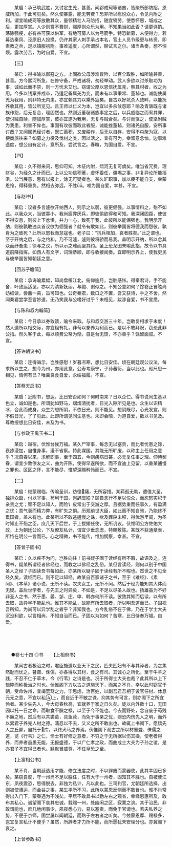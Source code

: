 <!-- { "loadSidebar": true } -->
　　某启：承已筑武胜，又讨定生羌，甚善。闻郢成珂等诸酋，皆聚所部防招，恩威所加，于此可见矣。然久使暴露，能无劳费？恐非所以慰悦众心，令见内附之利。谓宜喻成珂等放散其众，量领精壮人马防招，随宜犒劳，使悉怀惠，城成之后，更加厚赏。人少则赏不费财，赐厚则众乐为用。不知果当如此否？请更详酌。荡除强梗，必有谷可获以供军，有地可募人以为弓箭手。特恐新募，未便得力。若募选秦凤、泾原旧人投换，仍许其家人刺手承占本名，官土人员节级更与转资，即素教之兵，足以镇服初附。事难遥度，心所谓然，聊试言之尔。诸当条奏，想不惮烦。露次劳苦，为时自爱。不宣。

　　【三】

　　某启：得书喻以御寇之方。上固欲公毋涉难冒险，以百全取胜，如所喻甚善，甚善。方今熙河所急，在修守备，严戒诸将，勿轻举动。武人多欲以讨杀取功为事，诚如此而不禁，则一方忧未艾也。窃谓公厚以恩信抚属羌，察其材者，收之为用。今多以钱粟养戍卒，乃适足备属羌为变，而未有以事秉常、董毡也。诚能使属羌为我用，则非特无内患，亦宜赖其力以乘外寇矣。自古以好坑杀人致畔，以能抚养收其用，皆公所览见。且王师以仁义为本，岂宜以多杀敛怨耶？喻及青唐既与诸族作怨，后无复合，理固然也。然则近董毡诸族事定之后，以兵威临之而宥其罪，使讨贼自赎，随加厚赏，彼亦宜遂为我用，无复与贼合矣。与讨而驱之，使坚附贼为我患，利害不侔也。事固有攻彼而取此者服，诚能挫董毡，则诸羌自服，安所事讨哉？又闻属羌经讨者，既亡蓄积，又废耕作，后无以自存，安得不屯聚为寇，以梗商旅往来？如募之力役及伐材之类，因以活之，宜有可为，幸留意念恤。边事难遥度，想公自有定计，意所及，尝试言之。春暄，为国自爱。不宣。

　　【四】

　　某启：久不得来问，思仰可知。木征内附，熙河无复可虞矣。唯当省冗费，理财谷，为经久之计而已。上以公功信积著，虚怀委任，疆埸之事，非复异论所能摇沮。公当展意，思有以报上，馀无可疑者也。某久旷职事，加以疲不能自支，幸蒙恩怜，得释重负。然相去弥远，不胜。唯为国自爱，幸甚，不宣。

　　【与赵Ι书】

　　某启：议者多言遽欲开纳西人，则示之以弱，彼更倔强。以事情料之，殆不如此。以我众大，当彼寡小，我尚疲弊厌兵，即彼偷欲得和可知。我深闭固距，使彼不得安息，则彼上下忿惧，并力一心，致死于我，此彼所以能倔强也。我明示开纳，则彼孰敢违众首议欲为倔强者？就令有敢如此，则彼举国皆将德我而怨彼，孰肯为之致死？此所以怒我而怠寇也。老子曰：“抗兵相加，哀者胜矣。”此之谓也。至于开纳之后，与之约和，乃不可遽，遽则彼将骄而易我。盖明示开纳，所以怠其众而纾吾患；徐与之议，所以示之难而坚其约。圣上恐龙图未喻此指，故令以书具道前降指挥。如西人有文字，词理恭顺，即与收接闻奏。宜即明示界上，使我吏民与彼举国皆知朝廷之意。

　　【回苏子瞻简】

　　某启：承诲喻累幅，知尚盘桓江北，俯仰逾月，岂胜感怅。得秦君诗，手不能舍，叶致远适见，亦以为清新妩丽，与鲍、谢似之。不知公意如何？馀卷正冒眩尚妨细读，尝鼎一脔，旨可知也。公奇秦君，数口之不置，吾又获诗，手之不舍。然闻秦君尝学至言妙道，无乃笑我与公嗜好过乎？未相见，跋涉自爱，书不宣悉。

　　【与陈和叔内翰简】

　　某启：今日承以券致馈，喻令来取。与和叔交游三十年，岂敢复相求于末度！然人道所以相交际，亦宜粗有礼，非苟以豢养为利而已。是以不敢拜贶，窃恐此非公指。然久客于此，每以烦费公帑为惭，自是台无馈，不亦善乎？馀留面叙。不宣。

　　【答许朝议书】

　　某启：连得诲示，岂胜感慰！岁暮冱寒，想比日安佳。顷在朝廷观公议法，每求所以生之，想今为州，亦用此意。公寿考康宁，子孙蕃衍，当以此也。咫尺思一相见，情何有已？唯冀良食自爱，永绥福履。不宣。

　　【答蔡天启书】

　　某启：近附书，想达。比日安否如何？何时南来？日以企伫。得书说同生基以色立，诚如是也。所谓犹如野马，熠熠清扰者，日光入隙所见是也。众生以识精冰，合此而成身。众生为想所阴，不依日光，则不能见。想阴既尽，心光发宣，则不假日光，了了见此。此即所谓见同生基也。未即会晤，为道自爱，数以书见及。尊教授想比日安佳，未及为书。

　　【与参政王禹玉书二】

　　某启：越宿，伏惟台候万福。某久尸宰事，每念无以塞责，而比者忧患之馀，衰疹浸加，自惟身事，漫不省察。持此谋国，其能无所旷废，以称主上任用之意乎？况自春以来，求解职事，至于四五，今则疾病日甚，必无复任事之理。仰恃契眷，谓宜少敦僚友之义，曲为开陈，使得早遂所欲，而不宜迪上见留，以重某逋慢之罪也。区区之怀，言不能尽，惟望深赐矜怜而已。不宣。

　　【二】

　　某启：继蒙赐临，传喻圣训，彷徨躇，无所容措。某羁孤无助，遭值大圣，独排众毁，付以宰事，苟利于国，岂辞糜殒？顾自念行不足以悦众，而怨怒实积于亲贵之尤；智不足以知人，而险讠皮常出于交游之厚。且据势重而任事久，有盈满之忧；意气衰而精力弊，有旷失之惧。历观前世大臣，如此而不知自弛，乃能终不累国者，盖未有也。此某所以不敢逃逋慢之诛，欲及罪戾未积，得优游里闾，为圣时知止不殆之臣，庶几天下后世，于上拔擢任使，无所讥议。伏惟明公方佐佑大政，上为朝廷公论，下及僚友私计，谓宜少垂念虑，特赐敷陈。某既不获通章表，所恃在明公一言而已。心之精微，书不能传，惟加悯察，幸甚。不宣。

　　【答曾子固书】

　　某启：久以疾不为问，岂胜向往！前书疑子固于读经有所不暇，故语及之。连得书，疑某所谓经者佛经也，而教之以佛经之乱俗。某但言读经，则何以别于中国圣人之经？子固读吾书每如此，亦某所以疑子固于读经有所不暇也。然世之不见全经久矣，读经而已。则不足以知经。故某自百家诸子之书，至于《难经》、《素问》、《本草》诸小说，无所不读。农夫女工，无所不问。然后于经为能知其大体而无疑。盖后世学者，与先王之时异矣，不如是，不足以尽圣人故也。扬雄虽为不好非圣人之书，然于墨、晏、邹、庄、申、韩亦何所不读。彼致其知而后读，以有所去取，故异学不能乱也。惟其不能乱，故能有所去取者，所以明吾道而已。子固视吾所知，为尚可以异学乱之者乎？非知我也。方今乱俗不在于佛，乃在于学士大夫沉没利欲，以言相尚，不知自治而已。子固以为如何？苦寒，比日侍奉万福。自爱。 
　

　




　

　
●卷七十四
◎书
　　【上相府书】

　　某闻古者极治之时，君臣施道以业天下之民，匹夫匹妇有不与其泽者，为之焦然耻而忧之。瞽聋、侏儒，亦各得以其材，食之有司。其诚心之所化，至于牛羊之践，不忍不仁于草木，今《行苇》之诗是也。况于所得士大夫也哉？此其所以上下辑睦而称极治之时也。伏惟阁下方以古之道施天下，而某之不肖，幸以此时窃官于朝，受命佐州，宜竭罢驽之力，毕思虑，治百姓，以副吾君吾相于设官任材、休息元元之意，不宜以私上，而自近于不敏之诛。抑其势有可言，则亦阁下之所宜怜者。某少失先人，今大母春秋高，宜就养于家之日久矣。徒以内外数十口，无田园以托一日之命，而取食不腆之禄，以至于今不能也。今去而野处，念自废于苟贱不廉之地，然后有以共裘葛，具鱼菽，而免于事亲之忧，则恐内伤先人之明，而外以累君子养完人材之德。濡忍以不去，又义之所不敢出也。故辄上书阙下，愿殡先人之丘冢，自托于库，以终犬马之养焉。伏惟阁下观古之所以材瞽聋、侏儒之道，览《行苇》之仁，怜士有好修之意者，不穷之于无所据以伤其操，使老者得养，而养者虽愚无能，无报盛德，于以广仁孝之政，而曲成士大夫为子孙之谊，是亦君子不宜得已者也。黩默冒威尊，不任皇恐之至。

　　【上富相公书】

　　某不肖，当朝廷选用才能、修立法度之时，不以罪废而蒙器使，此其幸固已多矣。某窃自度，守一州尚不足以胜任，任有大于一州者，固知其不胜也。自被使江东，夙夜震恐，思得脱去，非独为私计，凡以此也。三司判官，尤朝廷所选择，出则被使漕运，而金谷之事，某生平所不习，此所以蒙恩反侧而不敢冒也。惟不肖常得出入门下，蒙眷遇为不浅矣。平居不敢具书以勤左右之观省，幸缘恩惠所及，敢布其私心。诚望阁下哀其忠诚，载赐一州，处幽闲之区，寂寞之滨。其于治民，非敢谓能也，庶几地闲事少，夙夜悉心力，易以塞责，而免于官谤也。若夫私养之势，不便于京师，固尝屡以闻朝廷，而熟于左右者之听矣。今兹蒙恩厚、赐禄多，岂宜复言私计不便乎？虽然，所辞者才力所不能，而所愿犹未安理分也。亦冀阁下哀之。

　　【上曾参政书】

